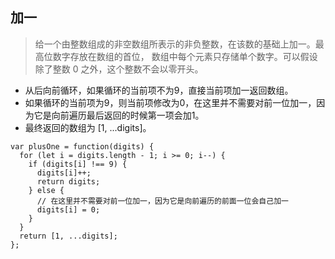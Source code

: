 ## 加一
> 给一个由整数组成的非空数组所表示的非负整数，在该数的基础上加一。最高位数字存放在数组的首位， 数组中每个元素只存储单个数字。可以假设除了整数 0 之外，这个整数不会以零开头。

- 从后向前循环，如果循环的当前项不为9，直接当前项加一返回数组。
- 如果循环的当前项为9，则当前项修改为0，在这里并不需要对前一位加一，因为它是向前遍历最后返回的时候第一项会加1。
- 最终返回的数组为 [1, ...digits]。
```
var plusOne = function(digits) {
  for (let i = digits.length - 1; i >= 0; i--) {
    if (digits[i] !== 9) {
      digits[i]++;
      return digits;
    } else {
      // 在这里并不需要对前一位加一，因为它是向前遍历的前面一位会自己加一
      digits[i] = 0;
    }
  }
  return [1, ...digits];
};
```